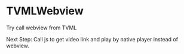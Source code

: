 # TVMLWebview

Try call webview from TVML

Next Step:
Call js to get video link and play by native player instead of webview.
